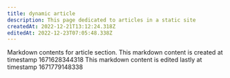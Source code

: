 ```yaml
---
title: dynamic article
description: This page dedicated to articles in a static site
createdAt: 2022-12-21T13:12:24.318Z
editedAt: 2022-12-23T07:05:48.338Z
---
```


Markdown contents for article section.
This markdown content is created at timestamp 1671628344318
This markdown content is edited lastly at timestamp 1671779148338